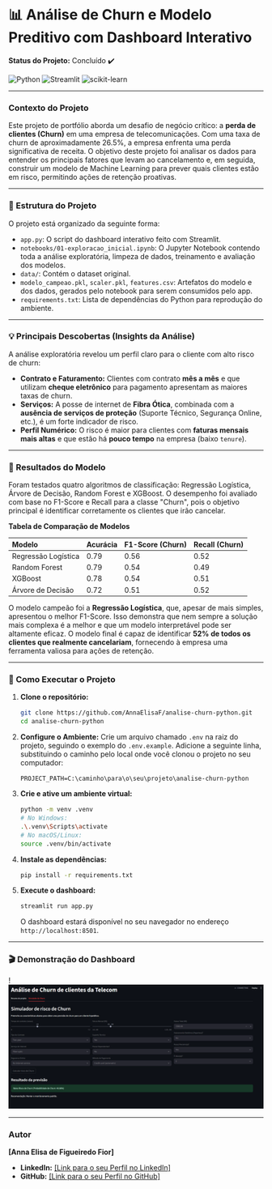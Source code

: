 # 📊 Análise de Churn e Modelo Preditivo com Dashboard Interativo

**Status do Projeto:** Concluído ✔️

![Python](https://img.shields.io/badge/Python-3.11-blue?style=for-the-badge&logo=python)
![Streamlit](https://img.shields.io/badge/Streamlit-1.35-red?style=for-the-badge&logo=streamlit)
![scikit-learn](https://img.shields.io/badge/scikit--learn-1.5-orange?style=for-the-badge&logo=scikit-learn)

---

### Contexto do Projeto

Este projeto de portfólio aborda um desafio de negócio crítico: a **perda de clientes (Churn)** em uma empresa de telecomunicações. Com uma taxa de churn de aproximadamente 26.5%, a empresa enfrenta uma perda significativa de receita. O objetivo deste projeto foi analisar os dados para entender os principais fatores que levam ao cancelamento e, em seguida, construir um modelo de Machine Learning para prever quais clientes estão em risco, permitindo ações de retenção proativas.

---

### 📂 Estrutura do Projeto
O projeto está organizado da seguinte forma:
- `app.py`: O script do dashboard interativo feito com Streamlit.
- `notebooks/01-exploracao_inicial.ipynb`: O Jupyter Notebook contendo toda a análise exploratória, limpeza de dados, treinamento e avaliação dos modelos.
- `data/`: Contém o dataset original.
- `modelo_campeao.pkl`, `scaler.pkl`, `features.csv`: Artefatos do modelo e dos dados, gerados pelo notebook para serem consumidos pelo app.
- `requirements.txt`: Lista de dependências do Python para reprodução do ambiente.

---

### 💡 Principais Descobertas (Insights da Análise)

A análise exploratória revelou um perfil claro para o cliente com alto risco de churn:
- **Contrato e Faturamento:** Clientes com contrato **mês a mês** e que utilizam **cheque eletrônico** para pagamento apresentam as maiores taxas de churn.
- **Serviços:** A posse de internet de **Fibra Ótica**, combinada com a **ausência de serviços de proteção** (Suporte Técnico, Segurança Online, etc.), é um forte indicador de risco.
- **Perfil Numérico:** O risco é maior para clientes com **faturas mensais mais altas** e que estão há **pouco tempo** na empresa (baixo `tenure`).

---

### 🤖 Resultados do Modelo

Foram testados quatro algoritmos de classificação: Regressão Logística, Árvore de Decisão, Random Forest e XGBoost. O desempenho foi avaliado com base no F1-Score e Recall para a classe "Churn", pois o objetivo principal é identificar corretamente os clientes que irão cancelar.

**Tabela de Comparação de Modelos**

| Modelo                | Acurácia | F1-Score (Churn) | Recall (Churn) |
| :-------------------- | :------- | :--------------- | :------------- |
| Regressão Logística   | 0.79     | 0.56             | 0.52           |
| Random Forest         | 0.79     | 0.54             | 0.49           |
| XGBoost               | 0.78     | 0.54             | 0.51           |
| Árvore de Decisão     | 0.72     | 0.51             | 0.52           |

O modelo campeão foi a **Regressão Logística**, que, apesar de mais simples, apresentou o melhor F1-Score. Isso demonstra que nem sempre a solução mais complexa é a melhor e que um modelo interpretável pode ser altamente eficaz. O modelo final é capaz de identificar **52% de todos os clientes que realmente cancelariam**, fornecendo à empresa uma ferramenta valiosa para ações de retenção.

---

### 🚀 Como Executar o Projeto

1.  **Clone o repositório:**
    ```bash
    git clone https://github.com/AnnaElisaF/analise-churn-python.git
    cd analise-churn-python
    ```
2.  **Configure o Ambiente:**
    Crie um arquivo chamado `.env` na raiz do projeto, seguindo o exemplo do `.env.example`. Adicione a seguinte linha, substituindo o caminho pelo local onde você clonou o projeto no seu computador:
    ```
    PROJECT_PATH=C:\caminho\para\o\seu\projeto\analise-churn-python
    ```
3.  **Crie e ative um ambiente virtual:**
    ```bash
    python -m venv .venv
    # No Windows:
    .\.venv\Scripts\activate
    # No macOS/Linux:
    source .venv/bin/activate
    ```
4.  **Instale as dependências:**
    ```bash
    pip install -r requirements.txt
    ```
5.  **Execute o dashboard:**
    ```bash
    streamlit run app.py
    ```
    O dashboard estará disponível no seu navegador no endereço `http://localhost:8501`.

---

### 🎬 Demonstração do Dashboard

!![alt text](image-1.png)

---

### Autor

**[Anna Elisa de Figueiredo Fior]**

* **LinkedIn:** [\[Link para o seu Perfil no LinkedIn\]](https://www.linkedin.com/in/anna-f-fior/)
* **GitHub:** [\[Link para o seu Perfil no GitHub\]](https://github.com/AnnaElisaF)